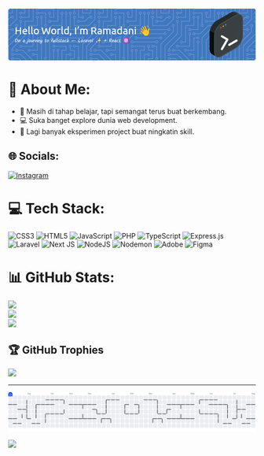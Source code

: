 ![Ramadnai](/imgs/github-header-image.png)

# 💫 About Me:

- 📌 Masih di tahap belajar, tapi semangat terus buat berkembang.
- 💻 Suka banget explore dunia web development.
- 🌱 Lagi banyak eksperimen project buat ningkatin skill.

## 🌐 Socials:

[![Instagram](https://img.shields.io/badge/Instagram-%23E4405F.svg?logo=Instagram&logoColor=white)](https://instagram.com/ramma.dhanii)

# 💻 Tech Stack:

![CSS3](https://img.shields.io/badge/css3-%231572B6.svg?style=for-the-badge&logo=css3&logoColor=white) ![HTML5](https://img.shields.io/badge/html5-%23E34F26.svg?style=for-the-badge&logo=html5&logoColor=white) ![JavaScript](https://img.shields.io/badge/javascript-%23323330.svg?style=for-the-badge&logo=javascript&logoColor=%23F7DF1E) ![PHP](https://img.shields.io/badge/php-%23777BB4.svg?style=for-the-badge&logo=php&logoColor=white) ![TypeScript](https://img.shields.io/badge/typescript-%23007ACC.svg?style=for-the-badge&logo=typescript&logoColor=white) ![Express.js](https://img.shields.io/badge/express.js-%23404d59.svg?style=for-the-badge&logo=express&logoColor=%2361DAFB) ![Laravel](https://img.shields.io/badge/laravel-%23FF2D20.svg?style=for-the-badge&logo=laravel&logoColor=white) ![Next JS](https://img.shields.io/badge/Next-black?style=for-the-badge&logo=next.js&logoColor=white) ![NodeJS](https://img.shields.io/badge/node.js-6DA55F?style=for-the-badge&logo=node.js&logoColor=white) ![Nodemon](https://img.shields.io/badge/NODEMON-%23323330.svg?style=for-the-badge&logo=nodemon&logoColor=%BBDEAD) ![Adobe](https://img.shields.io/badge/adobe-%23FF0000.svg?style=for-the-badge&logo=adobe&logoColor=white) ![Figma](https://img.shields.io/badge/figma-%23F24E1E.svg?style=for-the-badge&logo=figma&logoColor=white)

# 📊 GitHub Stats:

![](https://github-readme-stats.vercel.app/api?username=Ramadani-coding&theme=dracula&hide_border=false&include_all_commits=true&count_private=true)<br/>
![](https://nirzak-streak-stats.vercel.app/?user=Ramadani-coding&theme=dracula&hide_border=false)<br/>
![](https://github-readme-stats.vercel.app/api/top-langs/?username=Ramadani-coding&theme=dracula&hide_border=false&include_all_commits=true&count_private=true&layout=compact)

## 🏆 GitHub Trophies

![](https://github-profile-trophy.vercel.app/?username=Ramadani-coding&theme=radical&no-frame=false&no-bg=true&margin-w=4)

---

<picture>
  <source media="(prefers-color-scheme: dark)" srcset="https://raw.githubusercontent.com/Ramadani-coding/Ramadani-coding/output/pacman-contribution-graph-dark.svg">
  <source media="(prefers-color-scheme: light)" srcset="https://raw.githubusercontent.com/Ramadani-coding/Ramadani-coding/output/pacman-contribution-graph.svg">
  <img alt="pacman contribution graph" src="https://raw.githubusercontent.com/Ramadani-coding/Ramadani-coding/output/pacman-contribution-graph.svg">
</picture>

[![](https://visitcount.itsvg.in/api?id=Ramadani-coding&icon=0&color=0)](https://visitcount.itsvg.in)

<!-- Proudly created with GPRM ( https://gprm.itsvg.in ) -->

<!-- <h1 align="center">👋 Halo! Aku Ramadani</h1>

<p align="center">
  🚀 Sedang belajar ngoding dan suka banget ngoprek project kecil-kecilan<br>
  🎯 Fokus saat ini: <strong>Laravel</strong> & <strong>React</strong>
</p>

---

![welcome](https://media.giphy.com/media/v1.Y2lkPTc5MGI3NjExaGhvbXlveXppbmx0YTFpaXJwb2Rqc254ZWxydmtpdGg5bnNrenhkOSZlcD12MV9naWZzX3NlYXJjaCZjdD1n/ASd0Ukj0y3qMM/giphy.gif)

### ✨ About Me

- 📌 Masih di tahap belajar, tapi semangat terus buat berkembang.
- 💻 Suka banget explore dunia web development.
- 🌱 Lagi banyak eksperimen project buat ningkatin skill.

---

### Tech Stack

<img src="https://img.shields.io/badge/CSS3-1572B6?style=for-the-badge&logo=css3&logoColor=white" />
<img src="https://img.shields.io/badge/PHP-777BB4?style=for-the-badge&logo=php&logoColor=white" />
<img src="https://img.shields.io/badge/TypeScript-007ACC?style=for-the-badge&logo=typescript&logoColor=white" />
<img src="https://img.shields.io/badge/JavaScript-323330?style=for-the-badge&logo=javascript&logoColor=F7DF1E" />
<img src="https://img.shields.io/badge/HTML5-E34F26?style=for-the-badge&logo=html5&logoColor=white" />
<img src="https://img.shields.io/badge/Laravel-FF2D20?style=for-the-badge&logo=laravel&logoColor=white" />
<img src="https://img.shields.io/badge/Nginx-009639?style=for-the-badge&logo=nginx&logoColor=white" />
<img src="https://img.shields.io/badge/React-20232A?style=for-the-badge&logo=react&logoColor=61DAFB" />
<img src="https://img.shields.io/badge/next%20js-000000?style=for-the-badge&logo=nextdotjs&logoColor=white" />

---

### Visit Me

![https://instagram.com/Ramma.dhanii](https://img.shields.io/badge/Instagram-E4405F?style=for-the-badge&logo=instagram&logoColor=white)

---

### GitHub Stats

![Ramadani-coding GitHub stats](https://github-readme-stats.vercel.app/api?username=Ramadani-coding&show_icons=true&theme=dracula)

> “Belajar itu proses, bukan perlombaan. Nikmati setiap baris kodenya 😉” -->
